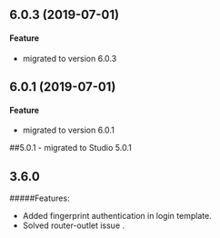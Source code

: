 ## 6.0.3 (2019-07-01)
#### Feature
- migrated to version 6.0.3

## 6.0.1 (2019-07-01)
#### Feature
- migrated to version 6.0.1

##5.0.1
    - migrated to Studio 5.0.1

## 3.6.0

#####Features:
 - Added fingerprint authentication in login template.
 - Solved router-outlet issue .